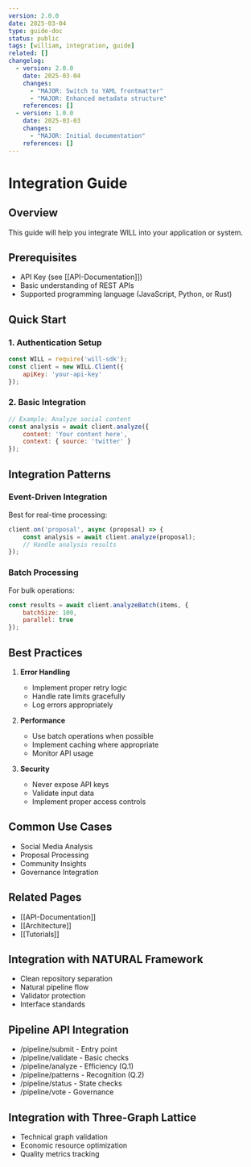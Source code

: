```yaml
---
version: 2.0.0
date: 2025-03-04
type: guide-doc
status: public
tags: [william, integration, guide]
related: []
changelog:
  - version: 2.0.0
    date: 2025-03-04
    changes:
      - "MAJOR: Switch to YAML frontmatter"
      - "MAJOR: Enhanced metadata structure"
    references: []
  - version: 1.0.0
    date: 2025-03-03
    changes:
      - "MAJOR: Initial documentation"
    references: []
---
```

# Integration Guide

## Overview

This guide will help you integrate WILL into your application or system.

## Prerequisites

- API Key (see [[API-Documentation]])
- Basic understanding of REST APIs
- Supported programming language (JavaScript, Python, or Rust)

## Quick Start

### 1. Authentication Setup
```javascript
const WILL = require('will-sdk');
const client = new WILL.Client({
    apiKey: 'your-api-key'
});
```

### 2. Basic Integration
```javascript
// Example: Analyze social content
const analysis = await client.analyze({
    content: 'Your content here',
    context: { source: 'twitter' }
});
```

## Integration Patterns

### Event-Driven Integration
Best for real-time processing:
```javascript
client.on('proposal', async (proposal) => {
    const analysis = await client.analyze(proposal);
    // Handle analysis results
});
```

### Batch Processing
For bulk operations:
```javascript
const results = await client.analyzeBatch(items, {
    batchSize: 100,
    parallel: true
});
```

## Best Practices

1. **Error Handling**
   - Implement proper retry logic
   - Handle rate limits gracefully
   - Log errors appropriately

2. **Performance**
   - Use batch operations when possible
   - Implement caching where appropriate
   - Monitor API usage

3. **Security**
   - Never expose API keys
   - Validate input data
   - Implement proper access controls

## Common Use Cases

- Social Media Analysis
- Proposal Processing
- Community Insights
- Governance Integration

## Related Pages
- [[API-Documentation]]
- [[Architecture]]
- [[Tutorials]]


## Integration with NATURAL Framework
- Clean repository separation
- Natural pipeline flow
- Validator protection
- Interface standards

## Pipeline API Integration
- /pipeline/submit - Entry point
- /pipeline/validate - Basic checks
- /pipeline/analyze - Efficiency (Q.1)
- /pipeline/patterns - Recognition (Q.2)
- /pipeline/status - State checks
- /pipeline/vote - Governance

## Integration with Three-Graph Lattice
- Technical graph validation
- Economic resource optimization
- Quality metrics tracking